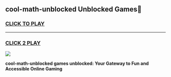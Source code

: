 
## cool-math-unblocked Unblocked Games👋
<h3>
<a href="https://news.freeplayer.one?title=cool-math-unblocked&ref=16F">CLICK TO PLAY</a></h3>
<hr>

<h3>
<a href="https://news.freeplayer.one?title=cool-math-unblocked&ref=16F">CLICK 2 PLAY</a>
  
</h3>

<a href="https://news.freeplayer.one?title=cool-math-unblocked&ref=16F/"><img src="https://clearcache.store/games.png"></a>


**cool-math-unblocked games unblocked: Your Gateway to Fun and Accessible Online Gaming**

